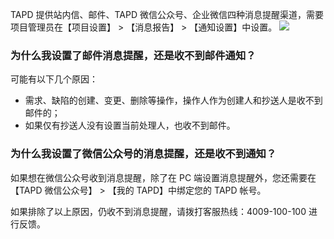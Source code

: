 TAPD 提供站内信、邮件、TAPD 微信公众号、企业微信四种消息提醒渠道，需要项目管理员在【项目设置】 > 【消息报告】 > 【通知设置】中设置。
![](https://main.qcloudimg.com/raw/fd4caa168e3d4916190c6a727c32b42d.png)

### 为什么我设置了邮件消息提醒，还是收不到邮件通知？ 
可能有以下几个原因： 
- 需求、缺陷的创建、变更、删除等操作，操作人作为创建人和抄送人是收不到邮件的； 
- 如果仅有抄送人没有设置当前处理人，也收不到邮件。 
 
### 为什么我设置了微信公众号的消息提醒，还是收不到通知？ 
如果想在微信公众号收到消息提醒，除了在 PC 端设置消息提醒外，您还需要在【TAPD 微信公众号】  > 【我的 TAPD】中绑定您的 TAPD 帐号。 
 
如果排除了以上原因，仍收不到消息提醒，请拨打客服热线：4009-100-100 进行反馈。
